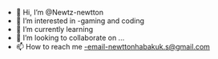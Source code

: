 - 👋 Hi, I’m @Newtz-newtton
- 👀 I’m interested in -gaming and coding
- 🌱 I’m currently learning
- 💞️ I’m looking to collaborate on ...
- 📫 How to reach me -email-newttonhabakuk.s@gmail.com

<!---
Newtz-newtton/Newtz-newtton is a ✨ special ✨ repository because its `README.md` (this file) appears on your GitHub profile.
You can click the Preview link to take a look at your changes.
--->
